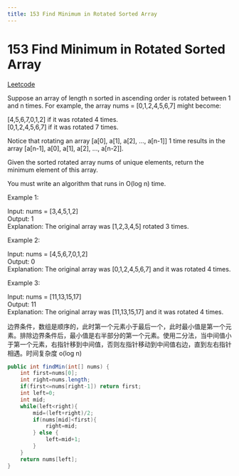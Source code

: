 ```yaml
---
title: 153 Find Minimum in Rotated Sorted Array
---
```


# 153 Find Minimum in Rotated Sorted Array

[Leetcode](https://leetcode.com/problems/find-minimum-in-rotated-sorted-array/)

Suppose an array of length n sorted in ascending order is rotated between 1 and n times. For example, the array nums = [0,1,2,4,5,6,7] might become:

[4,5,6,7,0,1,2] if it was rotated 4 times.  
[0,1,2,4,5,6,7] if it was rotated 7 times.  

Notice that rotating an array [a[0], a[1], a[2], ..., a[n-1]] 1 time results in the array [a[n-1], a[0], a[1], a[2], ..., a[n-2]].

Given the sorted rotated array nums of unique elements, return the minimum element of this array.

You must write an algorithm that runs in O(log n) time.

 

Example 1:

Input: nums = [3,4,5,1,2]  
Output: 1  
Explanation: The original array was [1,2,3,4,5] rotated 3 times.  

Example 2:

Input: nums = [4,5,6,7,0,1,2]  
Output: 0  
Explanation: The original array was [0,1,2,4,5,6,7] and it was rotated 4 times.  

Example 3:

Input: nums = [11,13,15,17]  
Output: 11  
Explanation: The original array was [11,13,15,17] and it was rotated 4 times.   

边界条件，数组是顺序的，此时第一个元素小于最后一个，此时最小值是第一个元素。排除边界条件后，最小值是右半部分的第一个元素。使用二分法，当中间值小于第一个元素，右指针移到中间值，否则左指针移动到中间值右边，直到左右指针相遇。时间复杂度 o(log n)

```java
public int findMin(int[] nums) {
    int first=nums[0];
    int right=nums.length;
    if(first<=nums[right-1]) return first;
    int left=0;
    int mid;
    while(left<right){
        mid=(left+right)/2;
        if(nums[mid]<first){
            right=mid;
        } else {
            left=mid+1;
        }
    }
    return nums[left];
}
```